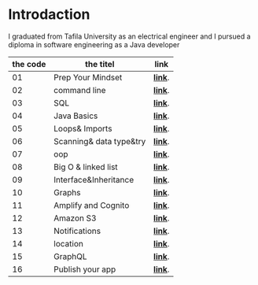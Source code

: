 # Introdaction
I graduated from Tafila University as an electrical engineer and I pursued a diploma in software engineering as a Java developer

|  the code |  the titel        | link  | 
|-----------|-------------------|-------|
01          |   Prep Your Mindset|**[link](https://waelalqawasmi.github.io/reading-notes/redeme1)**.
02          |   command line|**[link](https://waelalqawasmi.github.io/reading-notes/redeme2)**.
03           |    SQL|**[link](https://waelalqawasmi.github.io/reading-notes/redeme3)**.
04          |   Java Basics|**[link](https://waelalqawasmi.github.io/reading-notes/redeme4)**.
05          |   Loops& Imports|**[link](https://waelalqawasmi.github.io/reading-notes/redeme5)**.
06          |   Scanning& data type&try|**[link](https://waelalqawasmi.github.io/reading-notes/redeme6)**.
07          |   oop|**[link](https://waelalqawasmi.github.io/reading-notes/redeme7)**.
08          |   Big O & linked list|**[link](https://waelalqawasmi.github.io/reading-notes/redeme8)**.
09         |   Interface&Inheritance|**[link](https://waelalqawasmi.github.io/reading-notes/redeme9)**.
10         |   Graphs|**[link](https://waelalqawasmi.github.io/reading-notes/readme10)**.
11        |   Amplify and Cognito|**[link](https://waelalqawasmi.github.io/reading-notes/readme11)**.
12        |   Amazon S3 |**[link](https://waelalqawasmi.github.io/reading-notes/readme12)**.
13        |   Notifications|**[link](https://waelalqawasmi.github.io/reading-notes/readme13)**.
14       |   location|**[link](https://waelalqawasmi.github.io/reading-notes/readme14)**.
15       |   GraphQL|**[link](https://waelalqawasmi.github.io/reading-notes/readme15)**.
16      |   Publish your app|**[link](https://waelalqawasmi.github.io/reading-notes/readme16)**.
